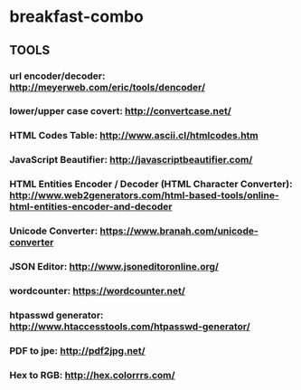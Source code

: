 # breakfast-combo
## TOOLS
### url encoder/decoder: http://meyerweb.com/eric/tools/dencoder/
### lower/upper case covert: http://convertcase.net/
### HTML Codes Table: http://www.ascii.cl/htmlcodes.htm
### JavaScript Beautifier: http://javascriptbeautifier.com/
### HTML Entities Encoder / Decoder (HTML Character Converter): http://www.web2generators.com/html-based-tools/online-html-entities-encoder-and-decoder
### Unicode Converter: https://www.branah.com/unicode-converter
### JSON Editor: http://www.jsoneditoronline.org/
### wordcounter: https://wordcounter.net/
### htpasswd generator: http://www.htaccesstools.com/htpasswd-generator/
### PDF to jpe: http://pdf2jpg.net/
### Hex to RGB: http://hex.colorrrs.com/
